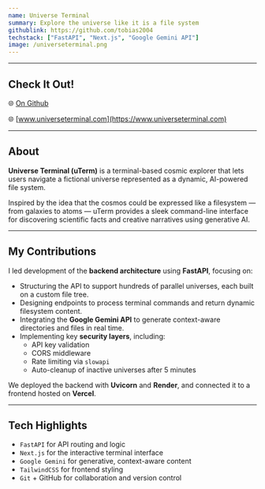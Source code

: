 ```yaml
---
name: Universe Terminal
summary: Explore the universe like it is a file system
githublink: https://github.com/tobias2004
techstack: ["FastAPI", "Next.js", "Google Gemini API"]
image: /universeterminal.png
---
```


---

## Check It Out!
🌐 [On Github](www.github.com/tobias2004)

🌐 [www.universeterminal.com](https://www.universeterminal.com)

---

## About

**Universe Terminal (uTerm)** is a terminal-based cosmic explorer that lets users navigate a fictional universe represented as a dynamic, AI-powered file system.

Inspired by the idea that the cosmos could be expressed like a filesystem — from galaxies to atoms — uTerm provides a sleek command-line interface for discovering scientific facts and creative narratives using generative AI.

---

## My Contributions

I led development of the **backend architecture** using **FastAPI**, focusing on:

- Structuring the API to support hundreds of parallel universes, each built on a custom file tree.
- Designing endpoints to process terminal commands and return dynamic filesystem content.
- Integrating the **Google Gemini API** to generate context-aware directories and files in real time.
- Implementing key **security layers**, including:
  - API key validation
  - CORS middleware
  - Rate limiting via `slowapi`
  - Auto-cleanup of inactive universes after 5 minutes

We deployed the backend with **Uvicorn** and **Render**, and connected it to a frontend hosted on **Vercel**.

---

## Tech Highlights

- `FastAPI` for API routing and logic
- `Next.js` for the interactive terminal interface
- `Google Gemini` for generative, context-aware content
- `TailwindCSS` for frontend styling
- `Git` + GitHub for collaboration and version control

